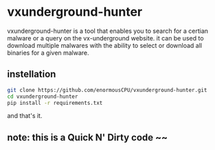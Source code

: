 # vxunderground-hunter

vxunderground-hunter is a tool that enables you to search for a certian malware or a query on the vx-underground website.
it can be used to download multiple malwares with the ability to select or download all binaries for a given malware.

## instellation
```sh
git clone https://github.com/enormousCPU/vxunderground-hunter.git
cd vxunderground-hunter
pip install -r requirements.txt
```
and that's it.

## note: this is a Quick N' Dirty code ~~

